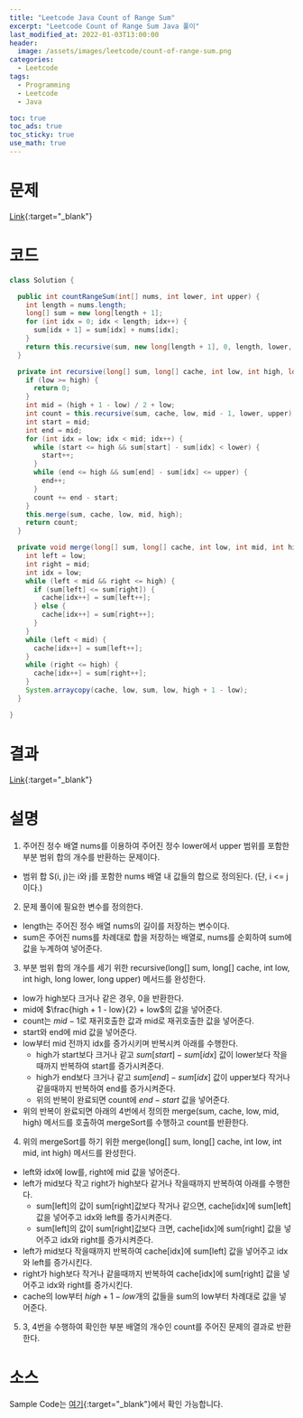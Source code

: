```yaml
---
title: "Leetcode Java Count of Range Sum"
excerpt: "Leetcode Count of Range Sum Java 풀이"
last_modified_at: 2022-01-03T13:00:00
header:
  image: /assets/images/leetcode/count-of-range-sum.png
categories:
  - Leetcode
tags:
  - Programming
  - Leetcode
  - Java

toc: true
toc_ads: true
toc_sticky: true
use_math: true
---
```

# 문제
[Link](https://leetcode.com/problems/count-of-range-sum/){:target="_blank"}

# 코드
```java
class Solution {

  public int countRangeSum(int[] nums, int lower, int upper) {
    int length = nums.length;
    long[] sum = new long[length + 1];
    for (int idx = 0; idx < length; idx++) {
      sum[idx + 1] = sum[idx] + nums[idx];
    }
    return this.recursive(sum, new long[length + 1], 0, length, lower, upper);
  }

  private int recursive(long[] sum, long[] cache, int low, int high, long lower, long upper) {
    if (low >= high) {
      return 0;
    }
    int mid = (high + 1 - low) / 2 + low;
    int count = this.recursive(sum, cache, low, mid - 1, lower, upper) + this.recursive(sum, cache, mid, high, lower, upper);
    int start = mid;
    int end = mid;
    for (int idx = low; idx < mid; idx++) {
      while (start <= high && sum[start] - sum[idx] < lower) {
        start++;
      }
      while (end <= high && sum[end] - sum[idx] <= upper) {
        end++;
      }
      count += end - start;
    }
    this.merge(sum, cache, low, mid, high);
    return count;
  }

  private void merge(long[] sum, long[] cache, int low, int mid, int high) {
    int left = low;
    int right = mid;
    int idx = low;
    while (left < mid && right <= high) {
      if (sum[left] <= sum[right]) {
        cache[idx++] = sum[left++];
      } else {
        cache[idx++] = sum[right++];
      }
    }
    while (left < mid) {
      cache[idx++] = sum[left++];
    }
    while (right <= high) {
      cache[idx++] = sum[right++];
    }
    System.arraycopy(cache, low, sum, low, high + 1 - low);
  }

}
```

# 결과
[Link](https://leetcode.com/submissions/detail/611895239/){:target="_blank"}

# 설명
1. 주어진 정수 배열 nums를 이용하여 주어진 정수 lower에서 upper 범위를 포함한 부분 범위 합의 개수를 반환하는 문제이다.
- 범위 합 S(i, j)는 i와 j를 포함한 nums 배열 내 값들의 합으로 정의된다. (단, i <= j이다.)

2. 문제 풀이에 필요한 변수를 정의한다.
- length는 주어진 정수 배열 nums의 길이를 저장하는 변수이다.
- sum은 주어진 nums를 차례대로 합을 저장하는 배열로, nums를 순회하여 sum에 값을 누계하여 넣어준다.

3. 부분 범위 합의 개수를 세기 위한 recursive(long[] sum, long[] cache, int low, int high, long lower, long upper) 메서드를 완성한다.
- low가 high보다 크거나 같은 경우, 0을 반환한다.
- mid에 $\frac{high + 1 - low}{2} + low$의 값을 넣어준다.
- count는 $mid - 1$로 재귀호출한 값과 mid로 재귀호출한 값을 넣어준다.
- start와 end에 mid 값을 넣어준다.
- low부터 mid 전까지 idx를 증가시키며 반복시켜 아래를 수행한다.
  - high가 start보다 크거나 같고 $sum[start] - sum[idx]$ 값이 lower보다 작을때까지 반복하여 start를 증가시켜준다.
  - high가 end보다 크거나 같고 $sum[end] - sum[idx]$ 값이 upper보다 작거나 같을때까지 반복하여 end를 증가시켜준다.
  - 위의 반복이 완료되면 count에 $end - start$ 값을 넣어준다.
- 위의 반복이 완료되면 아래의 4번에서 정의한 merge(sum, cache, low, mid, high) 메서드를 호출하여 mergeSort를 수행하고 count를 반환한다.

4. 위의 mergeSort를 하기 위한 merge(long[] sum, long[] cache, int low, int mid, int high) 메서드를 완성한다.
- left와 idx에 low를, right에 mid 값을 넣어준다.
- left가 mid보다 작고 right가 high보다 같거나 작을때까지 반복하여 아래를 수행한다.
  - sum[left]의 값이 sum[right]값보다 작거나 같으면, cache[idx]에 sum[left] 값을 넣어주고 idx와 left를 증가시켜준다.
  - sum[left]의 값이 sum[right]값보다 크면, cache[idx]에 sum[right] 값을 넣어주고 idx와 right를 증가시켜준다.
- left가 mid보다 작을때까지 반복하여 cache[idx]에 sum[left] 값을 넣어주고 idx와 left를 증가시킨다.
- right가 high보다 작거나 같을때까지 반복하여 cache[idx]에 sum[right] 값을 넣어주고 idx와 right를 증가시킨다.
- cache의 low부터 $high + 1 - low$개의 값들을 sum의 low부터 차례대로 값을 넣어준다.

5. 3, 4번을 수행하여 확인한 부분 배열의 개수인 count를 주어진 문제의 결과로 반환한다.

# 소스
Sample Code는 [여기](https://github.com/GracefulSoul/leetcode/blob/master/src/main/java/gracefulsoul/problems/CountOfRangeSum.java){:target="_blank"}에서 확인 가능합니다.